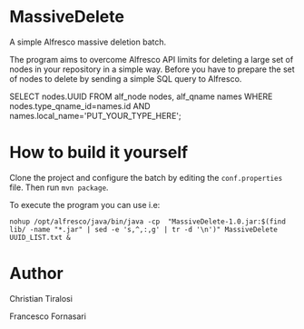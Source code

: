 # MassiveDelete
A simple Alfresco massive deletion batch.

The program aims to overcome Alfresco API limits for deleting a large set of nodes in your repository in a simple way. Before you have to prepare the set of nodes to delete by sending a simple SQL query to Alfresco.

SELECT nodes.UUID FROM alf_node nodes, alf_qname names WHERE nodes.type_qname_id=names.id AND names.local_name='PUT_YOUR_TYPE_HERE';
	
# How to build it yourself
Clone the project and configure the batch by editing the `conf.properties` file. Then run `mvn package`.

To execute the program you can use i.e:

	nohup /opt/alfresco/java/bin/java -cp  "MassiveDelete-1.0.jar:$(find lib/ -name "*.jar" | sed -e 's,^,:,g' | tr -d '\n')" MassiveDelete UUID_LIST.txt &
    
# Author
Christian Tiralosi

Francesco Fornasari
